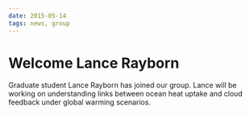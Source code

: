 ```yaml
---
date: 2015-05-14
tags: news, group
---
```

# Welcome Lance Rayborn

Graduate student Lance Rayborn has joined our group. Lance will be working on understanding links between ocean heat uptake and cloud feedback under global warming scenarios.
